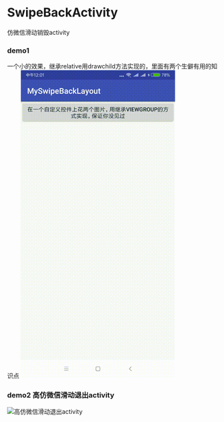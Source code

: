 # SwipeBackActivity
仿微信滑动销毁activity



###  demo1
一个小的效果，继承relative用drawchild方法实现的，里面有两个生僻有用的知识点
![一个小的效果，继承relative用drawchild方法实现的，里面有两个生僻有用的知识点](https://raw.githubusercontent.com/AndroidHomeMage/SwipeBackActivity/master/screen/3E94E3C5930AD90EA372B5EF6EADBA44.gif)


### demo2  高仿微信滑动退出activity

![高仿微信滑动退出activity](https://raw.githubusercontent.com/AndroidHomeMage/SwipeBackActivity/master/screen/%E5%B0%8F%E8%B4%BC%E7%8C%AB.gif)